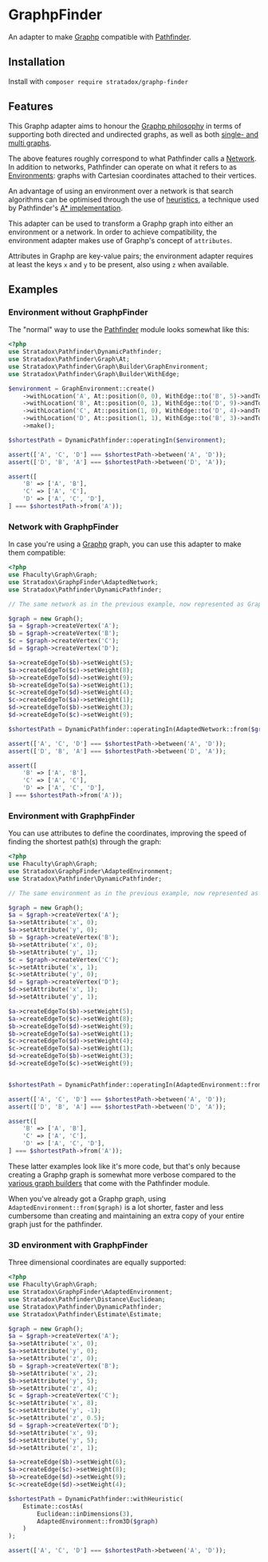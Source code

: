 # GraphpFinder
An adapter to make [Graphp](https://github.com/graphp/graph) compatible with 
[Pathfinder](https://github.com/Stratadox/Pathfinder).

## Installation
Install with `composer require stratadox/graphp-finder`

## Features
This Graphp adapter aims to honour the [Graphp philosophy](https://github.com/graphp/graph#features)
in terms of supporting both directed and undirected graphs, as well as both 
[single- and multi graphs](https://en.wikipedia.org/wiki/Multigraph).

The above features roughly correspond to what Pathfinder calls a [Network](https://github.com/Stratadox/Pathfinder/blob/master/Graphs.md#networks).
In addition to networks, Pathfinder can operate on what it refers to as 
[Environments](https://github.com/Stratadox/Pathfinder/blob/master/Graphs.md#environments): 
graphs with Cartesian coordinates attached to their vertices.

An advantage of using an environment over a network is that search algorithms 
can be optimised through the use of [heuristics](https://en.wikipedia.org/wiki/Heuristic_(computer_science)), 
a technique used by Pathfinder's [A* implementation](https://github.com/Stratadox/Pathfinder#a).

This adapter can be used to transform a Graphp graph into either an environment 
or a network. In order to achieve compatibility, the environment adapter makes 
use of Graphp's concept of `attributes`.

Attributes in Graphp are key-value pairs; the environment adapter requires at 
least the keys `x` and `y` to be present, also using `z` when available.

## Examples
### Environment without GraphpFinder
The "normal" way to use the [Pathfinder](https://github.com/Stratadox/Pathfinder) 
module looks somewhat like this:

```php
<?php
use Stratadox\Pathfinder\DynamicPathfinder;
use Stratadox\Pathfinder\Graph\At;
use Stratadox\Pathfinder\Graph\Builder\GraphEnvironment;
use Stratadox\Pathfinder\Graph\Builder\WithEdge;

$environment = GraphEnvironment::create()
    ->withLocation('A', At::position(0, 0), WithEdge::to('B', 5)->andTo('C', 8))
    ->withLocation('B', At::position(0, 1), WithEdge::to('D', 9)->andTo('A', 1))
    ->withLocation('C', At::position(1, 0), WithEdge::to('D', 4)->andTo('A', 1))
    ->withLocation('D', At::position(1, 1), WithEdge::to('B', 3)->andTo('C', 9))
    ->make();

$shortestPath = DynamicPathfinder::operatingIn($environment);

assert(['A', 'C', 'D'] === $shortestPath->between('A', 'D'));
assert(['D', 'B', 'A'] === $shortestPath->between('D', 'A'));

assert([
    'B' => ['A', 'B'],
    'C' => ['A', 'C'],
    'D' => ['A', 'C', 'D'],
] === $shortestPath->from('A'));
```

### Network with GraphpFinder
In case you're using a [Graphp](https://github.com/graphp/graph) graph, you can 
use this adapter to make them compatible:

```php
<?php
use Fhaculty\Graph\Graph;
use Stratadox\GraphpFinder\AdaptedNetwork;
use Stratadox\Pathfinder\DynamicPathfinder;

// The same network as in the previous example, now represented as Graphp

$graph = new Graph();
$a = $graph->createVertex('A');
$b = $graph->createVertex('B');
$c = $graph->createVertex('C');
$d = $graph->createVertex('D');

$a->createEdgeTo($b)->setWeight(5);
$a->createEdgeTo($c)->setWeight(8);
$b->createEdgeTo($d)->setWeight(9);
$b->createEdgeTo($a)->setWeight(1);
$c->createEdgeTo($d)->setWeight(4);
$c->createEdgeTo($a)->setWeight(1);
$d->createEdgeTo($b)->setWeight(3);
$d->createEdgeTo($c)->setWeight(9);

$shortestPath = DynamicPathfinder::operatingIn(AdaptedNetwork::from($graph));

assert(['A', 'C', 'D'] === $shortestPath->between('A', 'D'));
assert(['D', 'B', 'A'] === $shortestPath->between('D', 'A'));

assert([
    'B' => ['A', 'B'],
    'C' => ['A', 'C'],
    'D' => ['A', 'C', 'D'],
] === $shortestPath->from('A'));
```

### Environment with GraphpFinder
You can use attributes to define the coordinates, improving the speed of finding 
the shortest path(s) through the graph:
```php
<?php
use Fhaculty\Graph\Graph;
use Stratadox\GraphpFinder\AdaptedEnvironment;
use Stratadox\Pathfinder\DynamicPathfinder;

// The same environment as in the previous example, now represented as Graphp

$graph = new Graph();
$a = $graph->createVertex('A');
$a->setAttribute('x', 0);
$a->setAttribute('y', 0);
$b = $graph->createVertex('B');
$b->setAttribute('x', 0);
$b->setAttribute('y', 1);
$c = $graph->createVertex('C');
$c->setAttribute('x', 1);
$c->setAttribute('y', 0);
$d = $graph->createVertex('D');
$d->setAttribute('x', 1);
$d->setAttribute('y', 1);

$a->createEdgeTo($b)->setWeight(5);
$a->createEdgeTo($c)->setWeight(8);
$b->createEdgeTo($d)->setWeight(9);
$b->createEdgeTo($a)->setWeight(1);
$c->createEdgeTo($d)->setWeight(4);
$c->createEdgeTo($a)->setWeight(1);
$d->createEdgeTo($b)->setWeight(3);
$d->createEdgeTo($c)->setWeight(9);


$shortestPath = DynamicPathfinder::operatingIn(AdaptedEnvironment::from($graph));

assert(['A', 'C', 'D'] === $shortestPath->between('A', 'D'));
assert(['D', 'B', 'A'] === $shortestPath->between('D', 'A'));

assert([
    'B' => ['A', 'B'],
    'C' => ['A', 'C'],
    'D' => ['A', 'C', 'D'],
] === $shortestPath->from('A'));
```

These latter examples look like it's more code, but that's only because creating 
a Graphp graph is somewhat more verbose compared to the [various graph 
builders](https://github.com/Stratadox/Pathfinder/blob/master/Graphs.md#creation)
that come with the Pathfinder module.

When you've already got a Graphp graph, using `AdaptedEnvironment::from($graph)` 
is a lot shorter, faster and less cumbersome than creating and maintaining an 
extra copy of your entire graph just for the pathfinder.

### 3D environment with GraphpFinder
Three dimensional coordinates are equally supported:
```php
<?php
use Fhaculty\Graph\Graph;
use Stratadox\GraphpFinder\AdaptedEnvironment;
use Stratadox\Pathfinder\Distance\Euclidean;
use Stratadox\Pathfinder\DynamicPathfinder;
use Stratadox\Pathfinder\Estimate\Estimate;

$graph = new Graph();
$a = $graph->createVertex('A');
$a->setAttribute('x', 0);
$a->setAttribute('y', 0);
$a->setAttribute('z', 0);
$b = $graph->createVertex('B');
$b->setAttribute('x', 2);
$b->setAttribute('y', 5);
$b->setAttribute('z', 4);
$c = $graph->createVertex('C');
$c->setAttribute('x', 8);
$c->setAttribute('y', -1);
$c->setAttribute('z', 0.5);
$d = $graph->createVertex('D');
$d->setAttribute('x', 9);
$d->setAttribute('y', 5);
$d->setAttribute('z', 1);

$a->createEdge($b)->setWeight(6);
$a->createEdge($c)->setWeight(8);
$b->createEdge($d)->setWeight(9);
$c->createEdge($d)->setWeight(4);

$shortestPath = DynamicPathfinder::withHeuristic(
    Estimate::costAs(
        Euclidean::inDimensions(3), 
        AdaptedEnvironment::from3D($graph)
    )
);

assert(['A', 'C', 'D'] === $shortestPath->between('A', 'D'));
```
